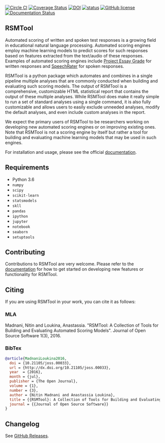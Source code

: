 [![Circle CI](https://circleci.com/gh/EducationalTestingService/rsmtool/tree/master.svg?style=shield)](https://circleci.com/gh/EducationalTestingService/rsmtool/tree/master)
[![Coverage Status](https://coveralls.io/repos/github/EducationalTestingService/rsmtool/badge.svg?branch=master)](https://coveralls.io/github/EducationalTestingService/rsmtool?branch=master)
[![DOI](https://zenodo.org/badge/doi/10.5281/zenodo.58851.svg)](http://dx.doi.org/10.5281/zenodo.58851)
[![status](http://joss.theoj.org/papers/fbc649c17d45074d92ac21084aaa6209/status.svg)](http://joss.theoj.org/papers/fbc649c17d45074d92ac21084aaa6209)
[![GitHub license](https://img.shields.io/badge/license-Apache%202-blue.svg)](https://raw.githubusercontent.com/EducationalTestingService/rsmtool/master/LICENSE)
[![Documentation Status](https://readthedocs.org/projects/rsmtool/badge/?version=latest)](http://rsmtool.readthedocs.io/en/latest/?badge=latest)

## RSMTool

Automated scoring of written and spoken test responses is a growing field in educational natural language processing. Automated scoring engines employ machine learning models to predict scores for such responses based on features extracted from the text/audio of these responses. Examples of automated scoring engines include [Project Essay Grade](http://pegwriting.com/about) for written responses and [SpeechRater](https://www.ets.org/research/topics/as_nlp/speech/) for spoken responses.

RSMTool is a python package which automates and combines in a single pipeline multiple analyses that are commonly conducted when building and evaluating such scoring models.  The output of RSMTool is a comprehensive, customizable HTML statistical report that contains the output of these multiple analyses. While RSMTool does make it really simple to run a set of standard analyses using a single command, it is also fully customizable and allows users to easily exclude unneeded analyses, modify the default analyses, and even include custom analyses in the report.

We expect the primary users of RSMTool to be researchers working on developing new automated scoring engines or on improving existing ones. Note that RSMTool is not a scoring engine by itself but rather a tool for building and evaluating machine learning models that may be used in such engines. 

For installation and usage, please see the official [documentation](http://rsmtool.readthedocs.io). 

## Requirements

- Python 3.6
- `numpy`
- `scipy`
- `scikit-learn`
- `statsmodels`
- `skll`
- `pandas`
- `ipython`
- `jupyter`
- `notebook`
- `seaborn`
- `setuptools`

## Contributing
Contributions to RSMTool are very welcome. Please refer to the [documentation](http://rsmtool.readthedocs.io/en/latest/contributing.html) for how to get started on developing new features or functionality for RSMTool.

## Citing
If you are using RSMTool in your work, you can cite it as follows:

### MLA
Madnani, Nitin and Loukina, Anastassia. "RSMTool: A Collection of Tools for Building and Evaluating Automated Scoring Models". Journal of Open Source Software 1(3), 2016.

### BibTex

```bib
@article{MadnaniLoukina2016,
  doi = {10.21105/joss.00033},
  url = {http://dx.doi.org/10.21105/joss.00033},
  year  = {2016},
  month = {jul},
  publisher = {The Open Journal},
  volume = {1},
  number = {3},
  author = {Nitin Madnani and Anastassia Loukina},
  title = {{RSMTool}: A Collection of Tools for Building and Evaluating Automated Scoring Models},
  journal = {{Journal of Open Source Software}}
}
```

## Changelog
See [GitHub Releases](https://github.com/EducationalTestingService/rsmtool/releases).

